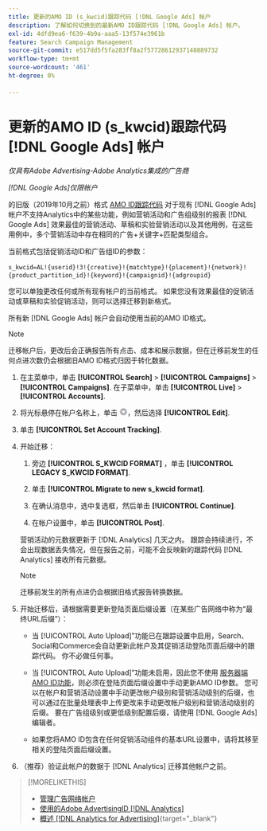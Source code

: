 ```yaml
---
title: 更新的AMO ID (s_kwcid)跟踪代码 [!DNL Google Ads] 帐户
description: 了解如何切换到的最新AMO ID跟踪代码 [!DNL Google Ads] 帐户。
exl-id: 4dfd9ea6-f639-4b9a-aaa5-13f574e3961b
feature: Search Campaign Management
source-git-commit: e517dd5f5fa283ff8a2f57728612937148889732
workflow-type: tm+mt
source-wordcount: '461'
ht-degree: 0%

---
```


# 更新的AMO ID (s_kwcid)跟踪代码 [!DNL Google Ads] 帐户

*仅具有Adobe Advertising-Adobe Analytics集成的广告商*

*[!DNL Google Ads]仅限帐户*

的旧版（2019年10月之前）格式 [AMO ID跟踪代码](/help/integrations/analytics/ids.md#amo-id-formats) 对于现有 [!DNL Google Ads] 帐户不支持Analytics中的某些功能，例如营销活动和广告组级别的报表 [!DNL Google Ads] 效果最佳的营销活动、草稿和实验营销活动以及其他用例，在这些用例中，多个营销活动中存在相同的广告+关键字+匹配类型组合。

当前格式包括促销活动ID和广告组ID的参数：

```
s_kwcid=AL!{userid}!3!{creative}!{matchtype}!{placement}!{network}!{product_partition_id}!{keyword}!{campaignid}!{adgroupid}
```

您可以单独更改任何或所有现有帐户的当前格式。 如果您没有效果最佳的促销活动或草稿和实验促销活动，则可以选择迁移到新格式。

所有新 [!DNL Google Ads] 帐户会自动使用当前的AMO ID格式。

>[!NOTE]
>
>迁移帐户后，更改后会正确报告所有点击、成本和展示数据，但在迁移前发生的任何点进次数仍会根据旧AMO ID格式归因于转化数据。

1. 在主菜单中，单击 **[!UICONTROL Search]** \> **[!UICONTROL Campaigns]** \> **[!UICONTROL Campaigns]**. 在子菜单中，单击 **[!UICONTROL Live]** \> **[!UICONTROL Accounts]**.

1. 将光标悬停在帐户名称上，单击 ![箭头下拉图标](/help/search-social-commerce/assets/arrow-dropdown-menu.png)，然后选择 **[!UICONTROL Edit]**.

1. 单击 **[!UICONTROL Set Account Tracking]**.

1. 开始迁移：

   1. 旁边 **[!UICONTROL S_KWCID FORMAT]** ，单击 **[!UICONTROL LEGACY S_KWCID FORMAT]**.

   1. 单击 **[!UICONTROL Migrate to new s_kwcid format]**.

   1. 在确认消息中，选中复选框，然后单击 **[!UICONTROL Continue]**.

   1. 在帐户设置中，单击 **[!UICONTROL Post]**.

   营销活动的元数据更新于 [!DNL Analytics] 几天之内。 跟踪会持续进行，不会出现数据丢失情况，但在报告之前，可能不会反映新的跟踪代码 [!DNL Analytics] 接收所有元数据。

   >[!NOTE]
   >
   >迁移前发生的所有点进仍会根据旧格式报告转换数据。

1. 开始迁移后，请根据需要更新登陆页面后缀设置（在某些广告网络中称为“最终URL后缀”）：

   * 当 [!UICONTROL Auto Upload]”功能已在跟踪设置中启用，Search、Social和Commerce会自动更新此帐户及其促销活动登陆页面后缀中的跟踪代码。 你不必做任何事。

   * 当 [!UICONTROL Auto Upload]”功能未启用，因此您不使用 [服务器端AMO ID功能](/help/integrations/analytics/ids.md#amo-id-formats)，则必须在登陆页面后缀设置中手动更新AMO ID参数。 您可以在帐户和营销活动设置中手动更改帐户级别和营销活动级别的后缀，也可以通过在批量处理表中上传更改来手动更改帐户级别和营销活动级别的后缀。 要在广告组级别或更低级别配置后缀，请使用 [!DNL Google Ads] 编辑者。

   * 如果您将AMO ID包含在任何促销活动组件的基本URL设置中，请将其移至相关的登陆页面后缀设置。

1. （推荐）验证此帐户的数据于 [!DNL Analytics] 迁移其他帐户之前。

>[!MORELIKETHIS]
>
>* [管理广告网络帐户](ad-network-account-manage.md)
>* [使用的Adobe AdvertisingID [!DNL Analytics]](/help/integrations/analytics/ids.md)
>* [概述 [!DNL Analytics for Advertising]](https://experienceleague.adobe.com/docs/advertising/integrations/home.html){target="_blank"}
